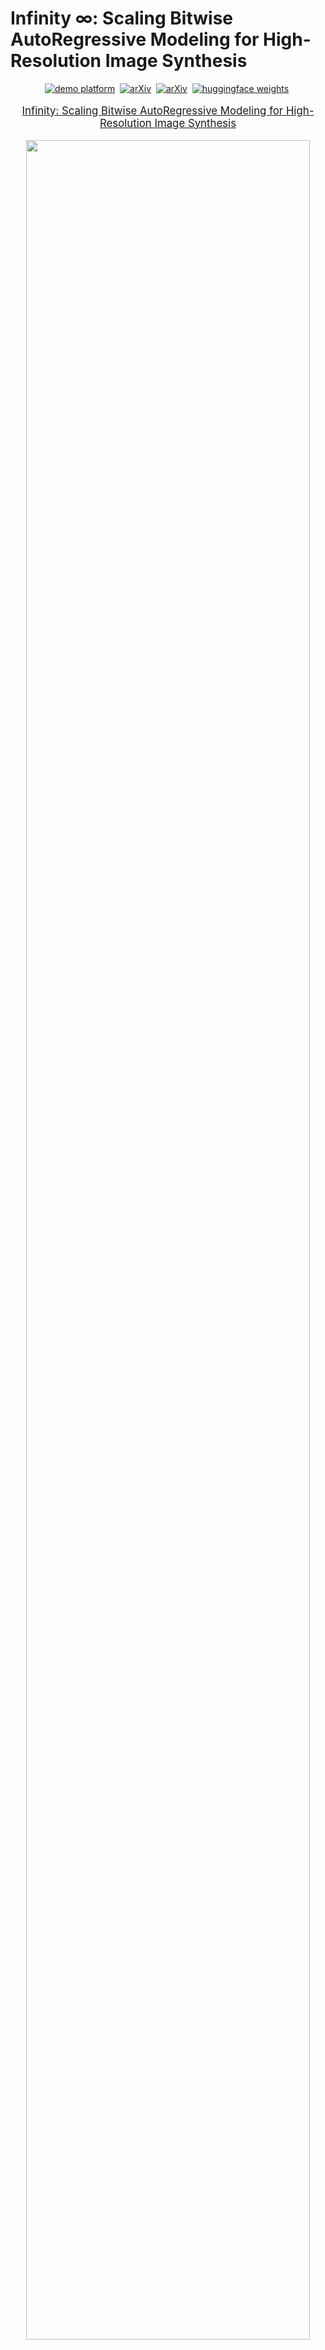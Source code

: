 # Infinity $\infty$: Scaling Bitwise AutoRegressive Modeling for High-Resolution Image Synthesis

<div align="center">

[![demo platform](https://img.shields.io/badge/Play%20with%20Infinity%21-Infinity%20demo%20platform-lightblue)](https://opensource.bytedance.com/gmpt/t2i/invite)&nbsp;
[![arXiv](https://img.shields.io/static/v1?label=Project%20Page&message=Github&color=blue&logo=github-pages)](https://foundationvision.github.io/infinity.project/)&nbsp;
[![arXiv](https://img.shields.io/badge/arXiv%20paper-2412.04431-b31b1b.svg)](https://arxiv.org/abs/2412.04431)&nbsp;
[![huggingface weights](https://img.shields.io/badge/%F0%9F%A4%97%20Weights-FoundationVision/Infinity-yellow)](https://huggingface.co/FoundationVision/infinity)&nbsp;

</div>
<p align="center" style="font-size: larger;">
  <a href="https://arxiv.org/abs/2412.04431">Infinity: Scaling Bitwise AutoRegressive Modeling for High-Resolution Image Synthesis</a>
</p>


<p align="center">
<img src="assets/show_images.jpg" width=95%>
<p>

## 🔥 Updates!!
* Dec 24, 2024: 🔥 Training and Testing Codes && Checkpoints && Demo released!
* Dec 12, 2024: 💻 Add Project Page
* Dec 5, 2024: 🤗 Paper release

## 🕹️ Try and Play with Infinity!

We provide a [demo website](https://opensource.bytedance.com/gmpt/t2i/invite) for you to play with Infinity and generate images interactively. Enjoy the fun of bitwise autoregressive modeling!

We also provide [interactive_infer.ipynb](tools/interactive_infer.ipynb) for you to see more technical details about Infinity.

## 📑 Open-Source Plan
  - [ ] Infinity-20B Checkpoints
  - [x] Training Code 
  - [x] Web Demo 
  - [x] Inference Code
  - [x] Infinity-2B Checkpoints
  - [x] VAE Checkpoints



## 📖 Introduction
We present Infinity, a Bitwise Visual AutoRegressive Modeling capable of generating high-resolution and photorealistic images. Infinity redefines visual autoregressive model under a bitwise token prediction framework with an infinite-vocabulary tokenizer & classifier and bitwise self-correction. Theoretically scaling the tokenizer vocabulary size to infinity and concurrently scaling the transformer size, our method significantly unleashes powerful scaling capabilities. Infinity sets a new record for autoregressive text-to-image models, outperforming top-tier diffusion models like SD3-Medium and SDXL. Notably, Infinity surpasses SD3-Medium by improving the GenEval benchmark score from 0.62 to 0.73 and the ImageReward benchmark score from 0.87 to 0.96, achieving a win rate of 66%. Without extra optimization, Infinity generates a high-quality 1024×1024 image in 0.8 seconds, making it 2.6× faster than SD3-Medium and establishing it as the fastest text-to-image model.

### 🔥 Redefines VAR under a bitwise token prediction framework 🚀:

<p align="center">
<img src="assets/framework_row.png" width=95%>
<p>

Infinite-Vocabulary Tokenizer✨: We proposes a new bitwise multi-scale residual quantizer, which significantly reduces memory usage, enabling the training of extremely large vocabulary, e.g. $V_d = 2^{32}$ or $V_d = 2^{64}$.

Infinite-Vocabulary Classifier✨: Conventional classifier predicts $2^d$ indices. IVC predicts $d$ bits instead. Slight perturbations to near-zero values in continuous features cause a complete change of indices labels. Bit labels change subtly and still provide steady supervision. Besides, if d = 32 and h = 2048, a conventional classifier requires 8.8T parameters. IVC only requires 0.13M.

Bitwise Self-Correction✨: Teacher-forcing training in AR brings severe train-test discrepancy. It lets the transformer only refine features without recognizing and correcting mistakes. Mistakes will be propagated and amplified, finally messing up generated images. We propose Bitwise Self-Correction (BSC) to mitigate the train-test discrepancy.

### 🔥 Scaling Vocabulary benefits Reconstruction and Generation 📈:

<p align="center">
<img src="assets/scaling_vocabulary.png" width=95%>
<p>

### 🔥 Discovering Scaling Laws in Infinity transformers 📈:

<p align="center">
<img src="assets/scaling_models.png" width=95%>
<p>

## Infinity Model ZOO
We provide Infinity models for you to play with, which are on <a href='https://huggingface.co/FoundationVision/infinity'><img src='https://img.shields.io/badge/%F0%9F%A4%97%20weights-FoundationVision/Infinity-yellow'></a> or can be downloaded from the following links:

### Visual Tokenizer

|   vocabulary    | stride |   IN-256 rFID $\downarrow$    | IN-256 PSNR $\uparrow$ | IN-512 rFID $\downarrow$ | IN-512 PSNR $\uparrow$ | HF weights🤗                                                                        |
|:----------:|:-----:|:--------:|:---------:|:-------:|:-------:|:------------------------------------------------------------------------------------|
|  $V_d=2^{16}$   |  16  |   1.22   |  20.9   |    0.31    |  22.6   | [infinity_vae_d16.pth](https://huggingface.co/FoundationVision/infinity/blob/main/infinity_vae_d16.pth) |
|  $V_d=2^{24}$   |  16  |   0.75   |  22.0   |    0.30    |  23.5   | [infinity_vae_d24.pth](https://huggingface.co/FoundationVision/infinity/blob/main/infinity_vae_d24.pth) |
|  $V_d=2^{32}$   |  16  |   0.61   |  22.7   |    0.23    |  24.4   | [infinity_vae_d32.pth](https://huggingface.co/FoundationVision/infinity/blob/main/infinity_vae_d32.pth) |
|  $V_d=2^{64}$   |  16  |   0.33   |  24.9   |     0.15     |  26.4   | [infinity_vae_d64.pth](https://huggingface.co/FoundationVision/infinity/blob/main/infinity_vae_d64.pth) |
| $V_d=2^{32}$ |  16  | 0.75 |  21.9   |     0.32     |  23.6   | [infinity_vae_d32_reg.pth](https://huggingface.co/FoundationVision/infinity/blob/main/infinity_vae_d32_reg.pth) |

### Infinity
|   model    | Resolution |   GenEval    | DPG | HPSv2.1 | HF weights🤗                                                                        |
|:----------:|:-----:|:--------:|:---------:|:-------:|:------------------------------------------------------------------------------------|
|  Infinity-2B   |  1024  |   0.69 / 0.73 $^{\dagger}$   |    83.5    |  32.2   | [infinity_2B.pth](https://huggingface.co/FoundationVision/var/resolve/main/infinity_2b_reg.pth) |
|  Infinity-20B   |  1024  |  -  |    -    |  -   | [Coming Soon](TBD) |

${\dagger}$ result is tested with a [prompt rewriter](tools/prompt_rewriter.py). 

You can load these models to generate images via the codes in [interactive_infer.ipynb](tools/interactive_infer.ipynb). Note: you need to download [infinity_vae_d32reg.pth](https://huggingface.co/FoundationVision/var/resolve/main/var_d30.pth) and [flan-t5-xl](https://huggingface.co/google/flan-t5-xl) first.


## Installation
1. We use FlexAttention to speedup training, which requires `torch>=2.5.1`.
2. Install other pip packages via `pip3 install -r requirements.txt`.

## Data Preparation
The structure of the training dataset is listed as bellow. The training dataset contains a list of json files with name "[h_div_w_template1]_[num_examples].jsonl". Here [h_div_w_template] is a float number, which is the template ratio of height to width of the image. [num_examples] is the number of examples where $h/w$ is around h_div_w_template. [dataset_t2i_iterable.py](infinity/dataset/dataset_t2i_iterable.py) supports traing with >100M examples. But we have to specify the number of examples for each h/w template ratio in the filename.

  ```
  /path/to/dataset/:
    [h_div_w_template1]_[num_examples].jsonl
    [h_div_w_template2]_[num_examples].jsonl
    [h_div_w_template3]_[num_examples].jsonl
  ```

Each "[h_div_w_template1]_[num_examples].jsonl" file contains lines of dumped json item. Each json item contains the following information:
  ```
  {
    "image_path": "path/to/image, required",
    "h_div_w": "float value of h_div_w for the image, required",
    "long_caption": long_caption of the image, required",
    "long_caption_type": "InternVL 2.0, required",
    "short_caption": "short of the image, optional",
    "short_caption_type": "user prompt, , optional"
  }
  ```

  Still have questions about the data preparation? Easy, we have provided a toy dataset with 10 images. You can prepare your dataset by referring [this](data/infinity_toy_data).


## Training Scripts
We provide [train.sh](scripts/train.sh) for train Infinity-2B with one command
```shell
bash scripts/train.sh
```

To train Infinity with different model sizes {125M, 1B, 2B} and different {256/512/1024} resolutions, you can run the following command:
```shell
# 125M, layer12, pixel number = 256 x 256 = 0.06M Pixels
torchrun --nproc_per_node=8 --nnodes=... --node_rank=... --master_addr=... --master_port=... train.py \
  --model=layer12c4 --pn 0.06M --exp_name=infinity_125M_pn_0.06M \
# 1B, layer24, pixel number = 256 x 256 = 0.06M Pixels
torchrun --nproc_per_node=8 --nnodes=... --node_rank=... --master_addr=... --master_port=... train.py \
  --model=layer24c4 --pn 0.06M --exp_name=infinity_1B_pn_0.06M \
# 2B, layer32, pixel number = 256 x 256 = 0.06M Pixels
torchrun --nproc_per_node=8 --nnodes=... --node_rank=... --master_addr=... --master_port=... train.py \
  --model=2bc8 --pn 0.06M --exp_name=infinity_2B_pn_0.06M \
# 2B, layer32, pixel number = 512 x 512 = 0.25M Pixels
torchrun --nproc_per_node=8 --nnodes=... --node_rank=... --master_addr=... --master_port=... train.py \
  --model=2bc8 --pn 0.25M --exp_name=infinity_2B_pn_0.25M \
# 2B, layer32, pixel number = 1024 x 1024 = 1M Pixels
torchrun --nproc_per_node=8 --nnodes=... --node_rank=... --master_addr=... --master_port=... train.py \
  --model=2bc8 --pn 1M --exp_name=infinity_2B_pn_1M \
```
A folder named `local_output` will be created to save the checkpoints and logs.
You can monitor the training process by checking the logs in `local_output/log.txt` and `local_output/stdout.txt`. We highly recommend you use [wandb](https://wandb.ai/site/) for detailed logging.

If your experiment is interrupted, just rerun the command, and the training will **automatically resume** from the last checkpoint in `local_output/ckpt*.pth`.

## Evaluation
We provide [eval.sh](scripts/eval.sh) for evaluation on various benchmarks with only one command. In particular, [eval.sh](scripts/eval.sh) supports evaluation on commonly used metrics such as [GenEval](https://github.com/djghosh13/geneval), [ImageReward](https://github.com/THUDM/ImageReward), [HPSv2.1](https://github.com/tgxs002/HPSv2), FID and Validation Loss. Please refer to [evaluation/README.md](evaluation/README.md) for more details.
```shell
bash scripts/eval.sh
```

## One More Thing: Infinity-20B is coming soon 📆
Infinity shows strong scaling capabilities as illustrated before. Thus we are encouraged to continue to scale up the model size to 20B. Here we present the side-by-side comparison results between Infinity-2B and Infinity-20B.

| Prompt     | Infinity (# params=2B)     | Infinity (# params=20B)     |
| ------------ | -------- | -------- |
| Create an image with the text "Always Priority" on a wooden sign | ![](assets/2b_20b/1l.jpg) | ![](assets/2b_20b/1r.jpg) |
| Show the text 'Driver Unknown Hard Clearly' in a surreal, imaginative style with a dreamlike landscape backdrop.    | ![](assets/2b_20b/2l.jpg) | ![](assets/2b_20b/2r.jpg) |
| A photograph of a quaint two-story house with a distinctive red-tiled gable roof. The house is painted in a light, sandy color, which contrasts with the vibrant red roof.      | ![](assets/2b_20b/3l.jpg) | ![](assets/2b_20b/3r.jpg) |
| A  group of students in a class    | ![](assets/2b_20b/4l.jpg) | ![](assets/2b_20b/4r.jpg) |



Currently, Infinity-20B is still on the training phrase. We will release Infinity-20B once the training is completed.

## License
This project is licensed under the MIT License - see the [LICENSE](LICENSE) file for details.
